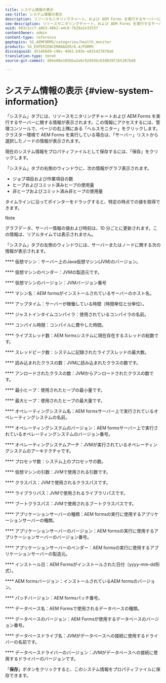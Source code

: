 ```yaml
---
title: システム情報の表示
seo-title: システム情報の表示
description: リソースモニタリングチャート、および AEM Forms を実行するサーバーに関する情報を表示する方法について説明します。
seo-description: リソースモニタリングチャート、および AEM Forms を実行するサーバーに関する情報を表示する方法について説明します。
uuid: 983c1cc7-a8b3-48b2-a4c8-7b28a2e32537
contentOwner: admin
content-type: reference
geptopics: SG_AEMFORMS/categories/health_monitor
products: SG_EXPERIENCEMANAGER/6.4/FORMS
discoiquuid: d51460d9-c96c-4661-b93e-e015427878ab
translation-type: tm+mt
source-git-commit: d04e08e105bba2e6c92d93bcb58839f1b5307bd8

---
```



# システム情報の表示 {#view-system-information}

「システム」タブには、リソースモニタリングチャートおよび AEM Forms を実行するサーバーに関する情報が表示されます。この情報にアクセスするには、管理コンソールで、ページの右上隅にある「ヘルスモニター」をクリックします。クラスター環境で AEM Forms を実行している場合は、「サーバー」リストから選択したノードの情報が表示されます。

現在のシステム情報をプロパティファイルとして保存するには、「保存」をクリックします。

「システム」タブの右側のウィンドウに、次の情報がグラフ表示されます。

* ジョブ項目および作業項目の数
* ヒープおよびコミット済みヒープの使用量
* 非ヒープおよびコミット済み非ヒープの使用量

タイムラインに沿ってポインターをドラッグすると、特定の時点での値を取得できます。

>[!NOTE]
>
>グラフデータ、サーバー情報の値および時刻は、10 分ごとに更新されます。この情報は、リアルタイムでは表示されません。

「システム」タブの左側のウィンドウには、サーバーまたはノードに関する次の情報が表示されます。

**** 仮想マシン：サーバー上のJava仮想マシン(JVM)のバージョン。

**** 仮想マシンのベンダー：JVMの製造元です。

**** 仮想マシンのバージョン：JVMバージョン番号

**** マシン名：AEM formsがインストールされているサーバーのホスト名。

**** アップタイム：サーバーが稼働している時間（時間単位と分単位）。

**** ジャストインタイムコンパイラ：使用されているコンパイラの名前。

**** コンパイル時間：コンパイルに費やした時間。

**** ライブスレッド数：AEM formsシステムに現在存在するスレッドの総数です。

**** スレッドピーク数：システムに記録されたライブスレッドの最大数。

**** 読み込まれたクラスの数：JVMに読み込まれたクラスの数です。

**** アンロードされたクラスの数：JVMからアンロードされたクラスの数です。

**** 最小ヒープ：使用されたヒープの最小量です。

**** 最大ヒープ：使用されたヒープの最大量です。

**** オペレーティングシステム名：AEM formsサーバー上で実行されているオペレーティングシステムの名前。

**** オペレーティングシステムのバージョン：AEM formsサーバー上で実行されているオペレーティングシステムのバージョン番号。

**** オペレーティングシステムアーチ：JVMが実行されているオペレーティングシステムのアーキテクチャです。

**** プロセッサ数：システム上のプロセッサの数。

**** 仮想マシンの引数：JVMで使用される引数です。

**** クラスパス：JVMで使用されるクラスパスです。

**** ライブラリパス：JVMで使用されるライブラリパスです。

**** ブートクラスパス：JVMで使用されるブートクラスパスです。

**** アプリケーションサーバーの種類：AEM formsの実行に使用するアプリケーションサーバーの種類。

**** アプリケーションサーバーのバージョン：AEM formsの実行に使用するアプリケーションサーバーのバージョン番号。

**** アプリケーションサーバーのベンダー：AEM formsの実行に使用するアプリケーションサーバーの製造元。

**** インストール日：AEM Formsがインストールされた日付（yyyy-mm-dd形式）。

**** AEM formsバージョン：インストールされているAEM formsのバージョン。

**** パッチバージョン：AEM formsパッチ番号。

**** データベース名：AEM Formsで使用されるデータベースの種類。

**** データベースのバージョン：AEM Formsが使用するデータベースのバージョン番号。

**** データベースドライブ名：JVMがデータベースへの接続に使用するドライバーの名前です。

**** データベースドライバーのバージョン：JVMがデータベースへの接続に使用するドライバーのバージョンです。

「**保存**」ボタンをクリックすると、このシステム情報をプロパティファイルに保存できます。
